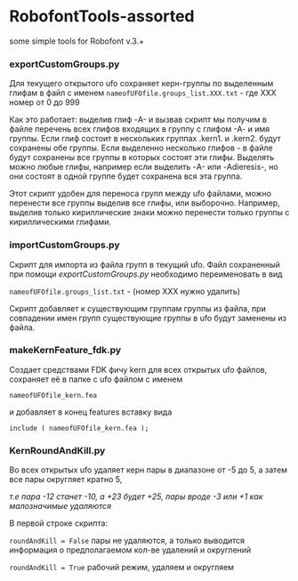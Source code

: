 # RobofontTools-assorted
some simple tools for Robofont v.3.+



### exportCustomGroups.py

Для текущего открытого ufo сохраняет керн-группы по выделенным глифам в файл с именем 
`nameofUFOfile.groups_list.XXX.txt` - где XXX номер от 0 до 999

Как это работает:
выделив глиф -A- и вызвав скрипт мы получим в файле перечень всех глифов входящих в группу с глифом -А- и имя группы. Если глиф состоит в нескольких группах .kern1. и .kern2. будут сохранены обе группы. Если выделенно несколько глифов - в файле будут сохранены все группы в которых состоят эти глифы. Выделять можно любые глифы, например если выделить -A- или -Adieresis-, но они состоят в одной группе будет сохранена вся эта группа.

Этот скрипт удобен для переноса групп между ufo файлами, можно перенести все группы выделив все глифы, или выборочно. Например, выделив только кириллические знаки можно перенести только группы с кириллическими глифами.

### importCustomGroups.py
Скрипт для импорта из файла групп в текущий ufo. 
Файл сохраненный при помощи _exportCustomGroups.py_ необходимо переименовать в вид 

`nameofUFOfile.groups_list.txt` - (номер XXX нужно удалить)

Скрипт добавляет к существующим группам группы из файла, при совпадении имен групп существующие группы в ufo будут заменены из файла. 


### makeKernFeature_fdk.py
Создает средствами FDK фичу kern для всех открытых ufo файлов, сохраняет её в папке с ufo файлом с именем

`nameofUFOfile_kern.fea`

и добавляет в конец features вставку вида

`include ( nameofUFOfile_kern.fea );`



### KernRoundAndKill.py

Во всех открытых ufo удаляет керн пары в диапазоне от -5 до 5, а затем все пары округляет кратно 5, 

_т.е пара -12 станет -10, а +23 будет +25, пары вроде -3 или +1 как малозначимые удаляются_ 

В первой строке скрипта:

`roundAndKill = False` пары не удаляются, а только выводится информация о предполагаемом кол-ве удалений и округлений

`roundAndKill = True` рабочий режим, удаляем и округляем

